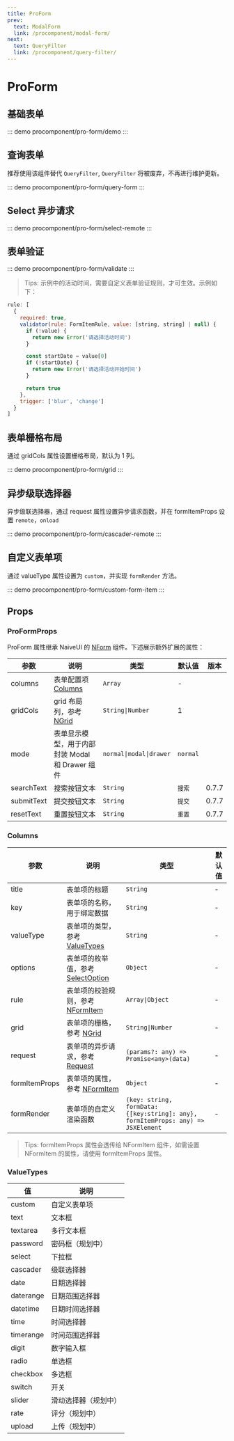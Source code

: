 ```yaml
---
title: ProForm
prev:
  text: ModalForm
  link: /procomponent/modal-form/
next:
  text: QueryFilter
  link: /procomponent/query-filter/
---
```


# ProForm

## 基础表单

::: demo
procomponent/pro-form/demo
:::

## 查询表单

推荐使用该组件替代 `QueryFilter`, `QueryFilter` 将被废弃，不再进行维护更新。

::: demo
procomponent/pro-form/query-form
:::

## Select 异步请求

::: demo
procomponent/pro-form/select-remote
:::

## 表单验证

::: demo
procomponent/pro-form/validate
:::


> Tips:
> 示例中的活动时间，需要自定义表单验证规则，才可生效。示例如下：

```js
rule: [
  {
    required: true,
    validator(rule: FormItemRule, value: [string, string] | null) {
      if (!value) {
        return new Error('请选择活动时间')
      }

      const startDate = value[0]
      if (!startDate) {
        return new Error('请选择活动开始时间')
      }

      return true
    },
    trigger: ['blur', 'change']
  }
]
```

## 表单栅格布局

通过 gridCols 属性设置栅格布局，默认为 1 列。


::: demo
procomponent/pro-form/grid
:::


## 异步级联选择器

异步级联选择器，通过 request 属性设置异步请求函数，并在 formItemProps 设置 `remote`，`onload`

::: demo
procomponent/pro-form/cascader-remote
:::


## 自定义表单项

通过 valueType 属性设置为 `custom`，并实现 `formRender` 方法。

::: demo
procomponent/pro-form/custom-form-item
:::

## Props

### ProFormProps

ProForm 属性继承 NaiveUI 的 [NForm](https://www.naiveui.com/zh-CN/os-theme/components/form) 组件。下述展示额外扩展的属性：

| 参数       | 说明                                            | 类型                    | 默认值   | 版本  |
| ---------- | ----------------------------------------------- | ----------------------- | -------- | ----- |
| columns    | 表单配置项 [Columns]()                          | `Array`                 | -        |
| gridCols   | grid 布局列，参考[NGrid]()                      | `String\|Number`        | 1        |
| mode       | 表单显示模型，用于内部封装 Modal 和 Drawer 组件 | `normal\|modal\|drawer` | `normal` |
| searchText | 搜索按钮文本                                    | `String`                | `搜索`   | 0.7.7 |
| submitText | 提交按钮文本                                    | `String`                | `提交`   | 0.7.7 |
| resetText  | 重置按钮文本                                    | `String`                | `重置`   | 0.7.7 |

### Columns

<!-- | value | 表单项的值，用于绑定数据 | `String\|Number\|Array` | - | -->

| 参数          | 说明                                  | 类型                                                                             | 默认值 |
| ------------- | ------------------------------------- | -------------------------------------------------------------------------------- | ------ |
| title         | 表单项的标题                          | `String`                                                                         | -      |
| key           | 表单项的名称，用于绑定数据            | `String`                                                                         | -      |
| valueType     | 表单项的类型，参考 [ValueTypes]()     | `String`                                                                         | -      |
| options       | 表单项的枚举值，参考 [SelectOption]() | `Object`                                                                         | -      |
| rule          | 表单项的校验规则，参考 [NFormItem]()  | `Array\|Object`                                                                  | -      |
| grid          | 表单项的栅格，参考 [NGrid]()          | `String\|Number`                                                                 | -      |
| request       | 表单项的异步请求，参考 [Request]()    | `(params?: any) => Promise<any>(data)`                                           | -      |
| formItemProps | 表单项的属性，参考 [NFormItem]()      | `Object`                                                                         | -      |
| formRender    | 表单项的自定义渲染函数                | `(key: string, formData: {[key:string]: any}, formItemProps: any) => JSXElement` | -      |

> Tips:
> formItemProps 属性会透传给 NFormItem 组件，如需设置 NFormItem 的属性，请使用 formItemProps 属性。

### ValueTypes

| 值        | 说明                 |
| --------- | -------------------- |
| custom    | 自定义表单项         |
| text      | 文本框               |
| textarea  | 多行文本框           |
| password  | 密码框（规划中）     |
| select    | 下拉框               |
| cascader  | 级联选择器           |
| date      | 日期选择器           |
| daterange | 日期范围选择器       |
| datetime  | 日期时间选择器       |
| time      | 时间选择器           |
| timerange | 时间范围选择器       |
| digit     | 数字输入框           |
| radio     | 单选框               |
| checkbox  | 多选框               |
| switch    | 开关                 |
| slider    | 滑动选择器（规划中） |
| rate      | 评分（规划中）       |
| upload    | 上传（规划中）       |
